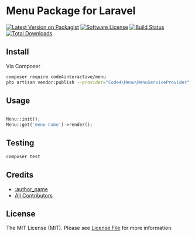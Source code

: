 # Menu Package for Laravel

[![Latest Version on Packagist][ico-version]][link-packagist]
[![Software License][ico-license]](LICENSE)
[![Build Status][ico-travis]][link-travis]
[![Total Downloads][ico-downloads]][link-downloads]


## Install

Via Composer

``` bash
composer require code4interactive/menu
php artisan vendor:publish --provider="Code4\Menu\MenuServiceProvider"
```

## Usage

``` php

Menu::init();
Menu::get('menu-name')->render();

```

## Testing

``` bash
composer test
```

## Credits

- [:author_name][link-author]
- [All Contributors][link-contributors]

## License

The MIT License (MIT). Please see [License File](LICENSE.md) for more information.

[ico-version]: https://img.shields.io/packagist/v/code4interactive/menu.svg?style=flat-square
[ico-license]: https://img.shields.io/packagist/l/code4interactive/menu.svg?style=flat-square
[ico-license]: https://img.shields.io/github/license/code4interactive/menu.svg?style=flat-square
[ico-travis]: https://img.shields.io/travis/code4interactive/menu/master.svg?style=flat-square
[ico-downloads]: https://img.shields.io/packagist/dt/code4interactive/menu.svg?style=flat-square
[link-packagist]: https://packagist.org/packages/code4interactive/menu

[link-travis]: https://travis-ci.org/code4interactive/menu
[link-downloads]: https://packagist.org/packages/code4interactive/menu
[link-author]: https://github.com/code4interactive
[link-contributors]: ../../contributors
